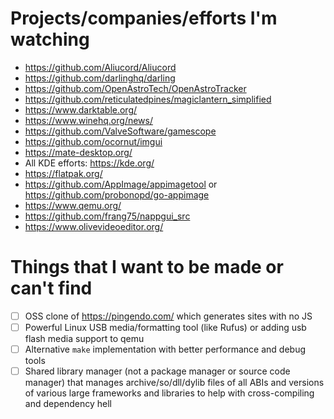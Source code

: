 # Projects/companies/efforts I'm watching
- https://github.com/Aliucord/Aliucord
- https://github.com/darlinghq/darling
- https://github.com/OpenAstroTech/OpenAstroTracker
- https://github.com/reticulatedpines/magiclantern_simplified
- https://www.darktable.org/
- https://www.winehq.org/news/
- https://github.com/ValveSoftware/gamescope
- https://github.com/ocornut/imgui
- https://mate-desktop.org/
- All KDE efforts: https://kde.org/
- https://flatpak.org/
- https://github.com/AppImage/appimagetool or https://github.com/probonopd/go-appimage
- https://www.qemu.org/
- https://github.com/frang75/nappgui_src
- https://www.olivevideoeditor.org/

# Things that I want to be made or can't find
- [ ] OSS clone of https://pingendo.com/ which generates sites with no JS
- [ ] Powerful Linux USB media/formatting tool (like Rufus) or adding usb flash media support to qemu
- [ ] Alternative `make` implementation with better performance and debug tools
- [ ] Shared library manager (not a package manager or source code manager) that manages archive/so/dll/dylib files of all ABIs and versions of various large frameworks and libraries to help with cross-compiling and dependency hell
